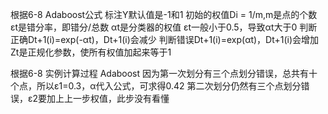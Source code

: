 根据6-8 Adaboost公式
标注Y默认值是-1和1
初始的权值Di = 1/m,m是点的个数
εt是错分率，即错分/总数
αt是分类器的权值
εt一般小于0.5，导致αt大于0
判断正确Dt+1(i)=exp(-αt)，Dt+1(i)会减少
判断错误Dt+1(i)=exp(αt)，Dt+1(i)会增加
Zt是正规化参数，使所有权值加起来等于1

根据6-8 实例计算过程
Adaboost 因为第一次划分有三个点划分错误，总共有十个点，所以ε1=0.3，α代入公式，可求得0.42
第二次划分仍然有三个点划分错误，ε2要加上上一步权值，此步没有看懂

